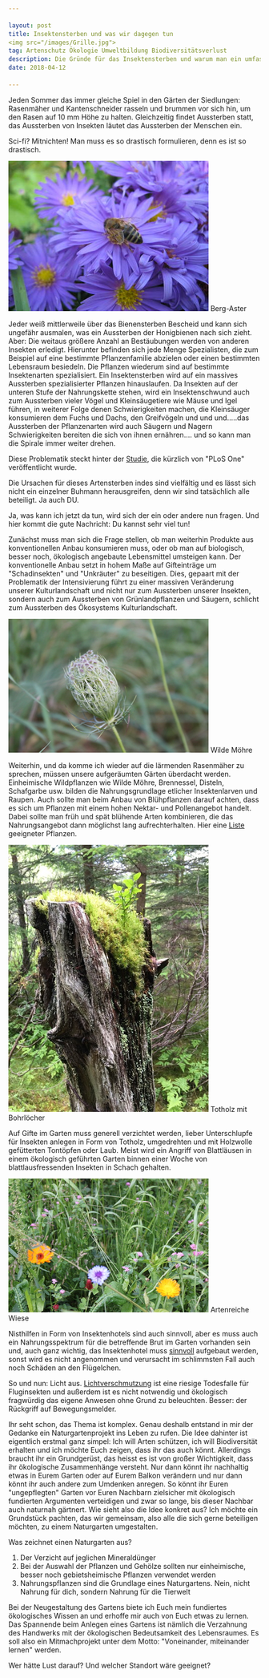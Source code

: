 ```yaml
---

layout: post
title: Insektensterben und was wir dagegen tun
<img src="/images/Grille.jpg">
tag: Artenschutz Ökologie Umweltbildung Biodiversitätsverlust 
description: Die Gründe für das Insektensterben und warum man ein umfassendes ökologisches Verständnis braucht um einen Naturgarten entstehen zu lassen. Ausserdem stelle ich hier die Idee eines Naturgartenprojekts vor.
date: 2018-04-12

---
```


Jeden Sommer das immer gleiche Spiel in den Gärten der Siedlungen: Rasenmäher und Kantenschneider rasseln und brummen vor sich hin, um den Rasen auf 10 mm Höhe zu halten. Gleichzeitig findet Aussterben statt, das Aussterben von Insekten läutet das Aussterben der Menschen ein.

Sci-fi? Mitnichten! Man muss es so drastisch formulieren, denn es ist so drastisch.

<span class="image right">
<img src="/images/AsterAmellus.jpg">
Berg-Aster
</span>

Jeder weiß mittlerweile über das Bienensterben Bescheid  und kann sich ungefähr ausmalen, was ein Aussterben der Honigbienen nach sich zieht. Aber: Die weitaus größere Anzahl an Bestäubungen werden von anderen Insekten erledigt. Hierunter befinden sich jede Menge Spezialisten, die zum Beispiel auf eine bestimmte Pflanzenfamilie abzielen oder einen bestimmten Lebensraum besiedeln. Die Pflanzen wiederum sind auf bestimmte Insektenarten spezialisiert. Ein Insektensterben wird auf ein massives Aussterben spezialisierter Pflanzen hinauslaufen. Da Insekten auf der unteren Stufe der Nahrungskette stehen, wird ein Insektenschwund auch zum Aussterben vieler Vögel und Kleinsäugetiere wie Mäuse und Igel führen, in weiterer Folge denen Schwierigkeiten machen, die Kleinsäuger konsumieren dem Fuchs und Dachs, den Greifvögeln und und und.....das Aussterben der Pflanzenarten wird auch Säugern und Nagern Schwierigkeiten bereiten die sich von ihnen ernähren.... und so kann man die Spirale immer weiter drehen.




Diese Problematik steckt hinter der  [Studie](http://www.spektrum.de/news/insektenzahl-in-deutschland-nimmt-um-75-prozent-ab/1512165), die kürzlich von "PLoS One" veröffentlicht wurde.

Die Ursachen für dieses Artensterben indes sind vielfältig und es lässt sich nicht ein einzelner Buhmann herausgreifen, denn wir sind tatsächlich alle beteiligt. Ja auch DU.

Ja, was kann ich jetzt da tun, wird sich der ein oder andere nun fragen. Und hier kommt die gute Nachricht: Du kannst sehr viel tun!

Zunächst muss man sich die Frage stellen, ob man weiterhin Produkte aus konventionellen Anbau konsumieren muss, oder ob man auf biologisch, besser noch,  ökologisch angebaute Lebensmittel umsteigen kann. Der konventionelle Anbau setzt in hohem Maße auf Gifteinträge um "Schadinsekten" und "Unkräuter" zu beseitigen. Dies, gepaart mit der Problematik der Intensivierung führt zu einer massiven Veränderung unserer Kulturlandschaft und nicht nur zum Aussterben unserer Insekten, sondern auch zum Aussterben von Grünlandpflanzen und Säugern, schlicht zum Aussterben des Ökosystems Kulturlandschaft.

<span class="image right">
<img src="/images/DaucusCarota.jpg">
Wilde Möhre
</span>


Weiterhin, und da komme ich wieder auf die lärmenden Rasenmäher zu sprechen, müssen unsere aufgeräumten Gärten überdacht werden. Einheimische Wildpflanzen wie Wilde Möhre, Brennessel, Disteln, Schafgarbe usw. bilden die Nahrungsgrundlage etlicher Insektenlarven und Raupen. Auch sollte man beim Anbau von Blühpflanzen darauf achten, dass es sich um Pflanzen mit einem hohen Nektar- und Pollenangebot handelt. Dabei sollte man früh und spät blühende Arten kombinieren, die das Nahrungsangebot dann möglichst lang aufrechterhalten. Hier eine [Liste](https://hamburg.nabu.de/tiere-und-pflanzen/garten/gartentipps/05222.html) geeigneter Pflanzen.

<span class="image left">
<img src="/images/Totholz.jpg">
Totholz mit Bohrlöcher
</span>

Auf Gifte im Garten muss generell verzichtet werden, lieber Unterschlupfe für Insekten anlegen in Form von Totholz, umgedrehten und mit Holzwolle gefütterten Tontöpfen oder Laub. Meist wird ein Angriff von Blattläusen in einem ökologisch geführten Garten binnen einer Woche von blattlausfressenden Insekten in Schach gehalten.

<span class="image right">
<img src="/images/Wiese3.jpg">
Artenreiche Wiese
</span>

Nisthilfen in Form von Insektenhotels sind auch sinnvoll, aber es muss auch ein Nahrungsspektrum für die betreffende Brut im Garten vorhanden sein und, auch ganz wichtig, das Insektenhotel muss [sinnvoll](https://www.nabu.de/umwelt-und-ressourcen/oekologisch-leben/mission-gruen/17063.html) aufgebaut werden, sonst wird es nicht angenommen und verursacht im schlimmsten Fall auch noch Schäden an den Flügelchen.

So und nun: Licht aus. [Lichtverschmutzung](http://www.spektrum.de/news/lichtverschmutzung-bedroht-insekten/1423701) ist eine riesige Todesfalle für Fluginsekten und außerdem ist es nicht notwendig und ökologisch fragwürdig das eigene Anwesen ohne Grund zu beleuchten. Besser: der Rückgriff auf Bewegungsmelder.

Ihr seht schon, das Thema ist komplex. Genau deshalb entstand in mir der Gedanke ein Naturgartenprojekt ins Leben zu rufen. Die Idee dahinter ist eigentlich erstmal ganz simpel: Ich will Arten schützen, ich will Biodiversität erhalten und ich möchte Euch zeigen, dass ihr das auch könnt. Allerdings braucht ihr ein Grundgerüst, das heisst es ist von großer Wichtigkeit, dass ihr ökologische Zusammenhänge versteht. Nur dann könnt ihr nachhaltig etwas in Eurem Garten oder auf Eurem Balkon verändern und nur dann könnt ihr auch andere zum Umdenken anregen. So könnt ihr Euren "ungepflegten" Garten vor Euren Nachbarn zielsicher mit ökologisch fundierten Argumenten verteidigen und zwar so lange, bis dieser Nachbar auch naturnah gärtnert. 
Wie sieht also die Idee konkret aus? Ich möchte ein Grundstück pachten, das wir gemeinsam, also alle die sich gerne beteiligen möchten, zu einem Naturgarten umgestalten.

Was zeichnet einen Naturgarten aus?
1. Der Verzicht auf jeglichen Mineraldünger
2. Bei der Auswahl der Pflanzen und Gehölze sollten nur einheimische, besser noch gebietsheimische Pflanzen verwendet werden
3. Nahrungspflanzen sind die Grundlage eines Naturgartens. Nein, nicht Nahrung für dich, sondern Nahrung für die Tierwelt

Bei der Neugestaltung des Gartens biete ich Euch mein fundiertes ökologisches Wissen an und erhoffe mir auch von Euch etwas zu lernen. Das Spannende beim Anlegen eines Gartens ist nämlich die Verzahnung des Handwerks mit der ökologischen Bedeutsamkeit des Lebensraumes. Es soll also ein Mitmachprojekt unter dem Motto: "Voneinander, miteinander lernen" werden. 

Wer hätte Lust darauf? Und welcher Standort wäre geeignet? 
